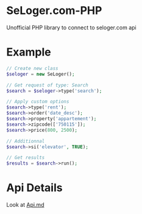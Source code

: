 SeLoger.com-PHP
===============

Unofficial PHP library to connect to seloger.com api

Example
=======
```php
// Create new class
$seloger = new SeLoger();

// Get request of type: Search
$search = $seloger->type('search');

// Apply custom options
$search->type('rent');
$search->order('date_desc');
$search->property('appartement');
$search->zipcode(['750115']);
$search->price(800, 2500);

// Additionnal
$search->si('elevator', TRUE);

// Get results
$results = $search->run();
```


Api Details
===========
Look at [Api.md](API.md)
